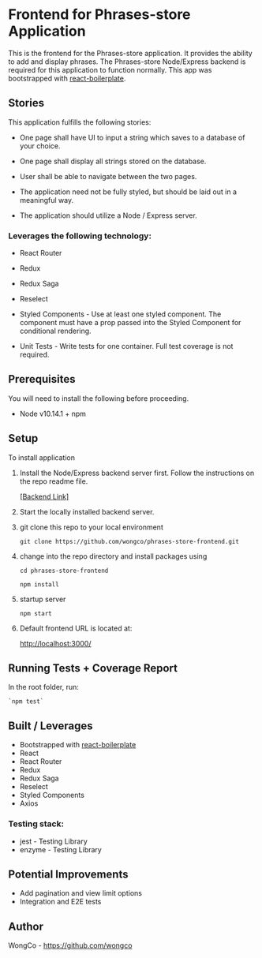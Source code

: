 # Frontend for Phrases-store Application

This is the frontend for the Phrases-store application. It provides the ability to add and display phrases. The Phrases-store Node/Express backend is required for this application to function normally. This app was bootstrapped with [react-boilerplate](https://github.com/react-boilerplate/react-boilerplate).

## Stories

This application fulfills the following stories:

- One page shall have UI to input a string which saves to a database of your choice.

- One page shall display all strings stored on the database.

- User shall be able to navigate between the two pages.

- The application need not be fully styled, but should be laid out in a meaningful way.

- The application should utilize a Node / Express server.

### Leverages the following technology:

- React Router

- Redux

- Redux Saga

- Reselect

- Styled Components - Use at least one styled component. The component must have a prop passed into the Styled Component for conditional rendering.

- Unit Tests - Write tests for one container. Full test coverage is not required.

## Prerequisites

You will need to install the following before proceeding.

- Node v10.14.1 + npm

## Setup

To install application

1. Install the Node/Express backend server first. Follow the instructions on the repo readme file.

   [[Backend Link]](https://github.com/wongco/phrases-store-backend)

2. Start the locally installed backend server.

3. git clone this repo to your local environment

   `git clone https://github.com/wongco/phrases-store-frontend.git`

4. change into the repo directory and install packages using

   `cd phrases-store-frontend`

   `npm install`

5. startup server

   `npm start`

6. Default frontend URL is located at:

   [http://localhost:3000/](http://localhost:3000/)

## Running Tests + Coverage Report

In the root folder, run:

    `npm test`

## Built / Leverages

- Bootstrapped with [react-boilerplate](https://github.com/react-boilerplate/react-boilerplate)
- React
- React Router
- Redux
- Redux Saga
- Reselect
- Styled Components
- Axios

### Testing stack:

- jest - Testing Library
- enzyme - Testing Library

## Potential Improvements

- Add pagination and view limit options
- Integration and E2E tests

## Author

WongCo - https://github.com/wongco
